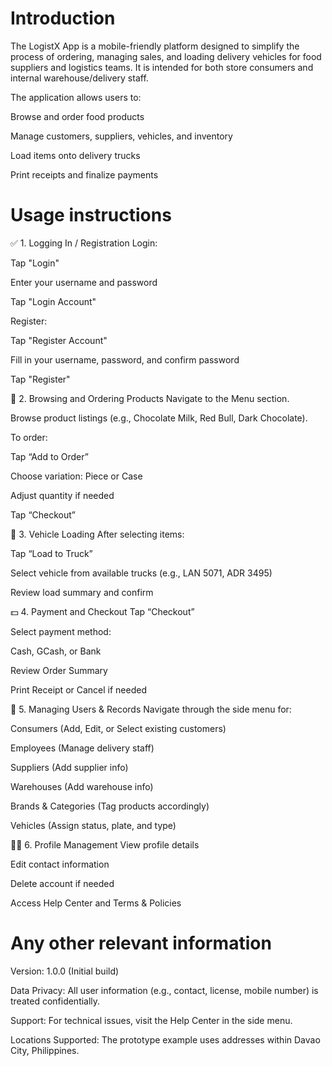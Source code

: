 # Introduction
The LogistX App is a mobile-friendly platform designed to simplify the process of ordering, managing sales, and loading delivery vehicles for food suppliers and logistics teams. It is intended for both store consumers and internal warehouse/delivery staff.

The application allows users to:

Browse and order food products

Manage customers, suppliers, vehicles, and inventory

Load items onto delivery trucks

Print receipts and finalize payments

# Usage instructions
✅ 1. Logging In / Registration
Login:

Tap "Login"

Enter your username and password

Tap "Login Account"

Register:

Tap "Register Account"

Fill in your username, password, and confirm password

Tap "Register"

🍔 2. Browsing and Ordering Products
Navigate to the Menu section.

Browse product listings (e.g., Chocolate Milk, Red Bull, Dark Chocolate).

To order:

Tap “Add to Order”

Choose variation: Piece or Case

Adjust quantity if needed

Tap “Checkout”

🚚 3. Vehicle Loading
After selecting items:

Tap “Load to Truck”

Select vehicle from available trucks (e.g., LAN 5071, ADR 3495)

Review load summary and confirm

💵 4. Payment and Checkout
Tap “Checkout”

Select payment method:

Cash, GCash, or Bank

Review Order Summary

Print Receipt or Cancel if needed

👥 5. Managing Users & Records
Navigate through the side menu for:

Consumers (Add, Edit, or Select existing customers)

Employees (Manage delivery staff)

Suppliers (Add supplier info)

Warehouses (Add warehouse info)

Brands & Categories (Tag products accordingly)

Vehicles (Assign status, plate, and type)

🧑‍💼 6. Profile Management
View profile details

Edit contact information

Delete account if needed

Access Help Center and Terms & Policies

# Any other relevant information
Version: 1.0.0 (Initial build)

Data Privacy: All user information (e.g., contact, license, mobile number) is treated confidentially.

Support: For technical issues, visit the Help Center in the side menu.

Locations Supported: The prototype example uses addresses within Davao City, Philippines.